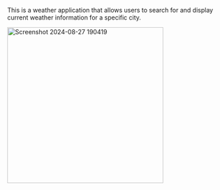 This is a weather application that allows users to search for and display current weather information for a specific city. 

<img width="357" alt="Screenshot 2024-08-27 190419" src="https://github.com/user-attachments/assets/b2dd15c6-5dda-46c1-aa45-f669e95e4dce">       
